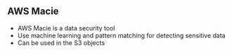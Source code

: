 ## AWS Macie

- AWS Macie is a data security tool
- Use machine learning and pattern matching for detecting sensitive data
- Can be used in the S3 objects
